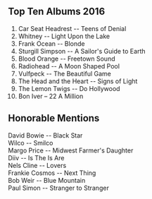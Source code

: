## Top Ten Albums 2016
1. Car Seat Headrest -- Teens of Denial
2. Whitney -- Light Upon the Lake
3. Frank Ocean -- Blonde
4. Sturgill Simpson -- A Sailor's Guide to Earth
5. Blood Orange -- Freetown Sound
6. Radiohead -- A Moon Shaped Pool
7. Vulfpeck -- The Beautiful Game
8. The Head and the Heart -- Signs of Light
9. The Lemon Twigs -- Do Hollywood
10. Bon Iver – 22 A Million


## Honorable Mentions
David Bowie -- Black Star  
Wilco -- Smilco  
Margo Price -- Midwest Farmer's Daughter  
Diiv -- Is The Is Are  
Nels Cline -- Lovers  
Frankie Cosmos -- Next Thing  
Bob Weir -- Blue Mountain  
Paul Simon -- Stranger to Stranger  
